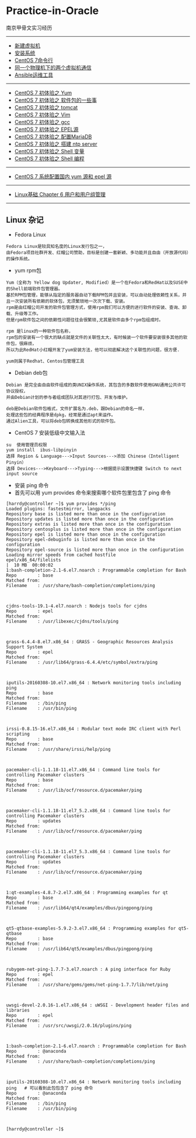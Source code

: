 # Practice-in-Oracle
南京甲骨文实习经历

***
* [新建虚拟机](https://github.com/Harrdy2018/Practice-in-Oracle/blob/master/VM%E6%96%B0%E5%BB%BA%E8%99%9A%E6%8B%9F%E6%9C%BA.md)
* [安装系统](https://github.com/Harrdy2018/Practice-in-Oracle/blob/master/%E5%AE%89%E8%A3%85CentOS%207.md)
* [CentOS 7命令行](https://github.com/Harrdy2018/Practice-in-Oracle/blob/master/Linux%E5%91%BD%E4%BB%A4.md)
* [同一个物理机下的两个虚拟机通信](https://github.com/Harrdy2018/Practice-in-Oracle/blob/master/%E5%AE%9E%E7%8E%B0%E9%80%9A%E4%BF%A1.md)
* [Ansible运维工具](https://github.com/Harrdy2018/Practice-in-Oracle/blob/master/Ansible%20Tool.md)
***
* [CentOS 7 初体验之 Yum](https://github.com/Harrdy2018/Practice-in-Oracle/blob/master/yum%20tool.md)
* [CentOS 7 初体验之 软件包的一些事](https://github.com/Harrdy2018/Practice-in-Oracle/blob/master/%E8%BD%AF%E4%BB%B6%E5%8C%85%E7%9A%84%E4%B8%80%E4%BA%9B%E4%BA%8B.md)
* [CentOS 7 初体验之 tomcat](https://github.com/Harrdy2018/Practice-in-Oracle/blob/master/tomcat.md)
* [CentOS 7 初体验之 Vim](https://github.com/Harrdy2018/Practice-in-Oracle/blob/master/Vim%20Tool.md)
* [CentOS 7 初体验之 gcc](https://github.com/Harrdy2018/Practice-in-Oracle/blob/master/gcc.md)
* [CentOS 7 初体验之 EPEL源](https://github.com/Harrdy2018/Practice-in-Oracle/blob/master/EPEL%E6%BA%90.md)
* [CentOS 7 初体验之 配置MariaDB](https://github.com/Harrdy2018/Practice-in-Oracle/blob/master/%E9%85%8D%E7%BD%AE%20MariaDB.md)
* [CentOS 7 初体验之 搭建 ntp server](https://github.com/Harrdy2018/Practice-in-Oracle/blob/master/%E6%90%AD%E5%BB%BA%20ntp%20server.md)
* [CentOS 7 初体验之 Shell 变量](https://github.com/Harrdy2018/Practice-in-Oracle/blob/master/Shell%20%E5%8F%98%E9%87%8F.md)
* [CentOS 7 初体验之 Shell 编程](https://github.com/Harrdy2018/Practice-in-Oracle/blob/master/Shell%E7%BC%96%E7%A8%8B.md)
***
* [CentOS 7 系统配置国内 yum 源和 epel 源](https://github.com/Harrdy2018/Practice-in-Oracle/blob/master/%E9%85%8D%E7%BD%AEyum%E6%BA%90%E5%92%8Cepel%E6%BA%90.md)
***
* [Linux基础 Chapter 6 用户和用户组管理]()
***
## Linux 杂记
* Fedora Linux
```
Fedora Linux是较具知名度的Linux发行包之一，
由Fedora项目社群开发、红帽公司赞助，目标是创建一套新颖、多功能并且自由（开放源代码）的操作系统。
```
* yum rpm包 
```
Yum（全称为 Yellow dog Updater, Modified）是一个在Fedora和RedHat以及SUSE中的Shell前端软件包管理器。
基於RPM包管理，能够从指定的服务器自动下载RPM包并且安装，可以自动处理依赖性关系，并且一次安装所有依赖的软体包，无须繁琐地一次次下载、安装。
rpm是由红帽公司开发的软件包管理方式，使用rpm我们可以方便的进行软件的安装、查询、卸载、升级等工作。
但是rpm软件包之间的依赖性问题往往会很繁琐,尤其是软件由多个rpm包组成时。

rpm 是linux的一种软件包名称，
rpm包的安装有一个很大的缺点就是文件的关联性太大，有时候装一个软件要安装很多其他的软件包，很麻烦，
所以为此RedHat小红帽开发了yum安装方法，他可以彻底解决这个关联性的问题，很方便.

yum则属于Redhat、Centos包管理工具
```
* Debian deb包
```
Debian 是完全由自由软件组成的类UNIX操作系统，其包含的多数软件使用GNU通用公共许可协议授权，
并由Debian计划的参与者组成团队对其进行打包、开发与维护。

deb是Debian软件包格式，文件扩展名为.deb，跟Debian的命名一样，
处理这些包的经典程序是dpkg，经常是通过apt来运作。
通过Alien工具，可以将deb包转换成其他形式的软件包。
```
* CentOS 7 安装低级中文输入法
```
su  使用管理员权限
yum install  ibus-libpinyin
选择 Region & Language--->Input Sources--->添加 Chinese（Intelligent Pinyin）
选择 Devices--->Keyboard--->Typing--->根据提示设置快捷键 Switch to next input source
```
* 安装 ping 命令
* 首先可以用 yum provides 命令来搜索哪个软件包里包含了 ping 命令
```
[harrdy@controller ~]$ yum provides */ping
Loaded plugins: fastestmirror, langpacks
Repository base is listed more than once in the configuration
Repository updates is listed more than once in the configuration
Repository extras is listed more than once in the configuration
Repository centosplus is listed more than once in the configuration
Repository epel is listed more than once in the configuration
Repository epel-debuginfo is listed more than once in the configuration
Repository epel-source is listed more than once in the configuration
Loading mirror speeds from cached hostfile
epel/x86_64/filelists                                                                                                |  10 MB  00:00:02     
1:bash-completion-2.1-6.el7.noarch : Programmable completion for Bash
Repo        : base
Matched from:
Filename    : /usr/share/bash-completion/completions/ping



cjdns-tools-19.1-4.el7.noarch : Nodejs tools for cjdns
Repo        : epel
Matched from:
Filename    : /usr/libexec/cjdns/tools/ping



grass-6.4.4-8.el7.x86_64 : GRASS - Geographic Resources Analysis Support System
Repo        : epel
Matched from:
Filename    : /usr/lib64/grass-6.4.4/etc/symbol/extra/ping



iputils-20160308-10.el7.x86_64 : Network monitoring tools including ping
Repo        : base
Matched from:
Filename    : /bin/ping
Filename    : /usr/bin/ping



irssi-0.8.15-16.el7.x86_64 : Modular text mode IRC client with Perl scripting
Repo        : base
Matched from:
Filename    : /usr/share/irssi/help/ping



pacemaker-cli-1.1.18-11.el7.x86_64 : Command line tools for controlling Pacemaker clusters
Repo        : base
Matched from:
Filename    : /usr/lib/ocf/resource.d/pacemaker/ping



pacemaker-cli-1.1.18-11.el7_5.2.x86_64 : Command line tools for controlling Pacemaker clusters
Repo        : updates
Matched from:
Filename    : /usr/lib/ocf/resource.d/pacemaker/ping



pacemaker-cli-1.1.18-11.el7_5.3.x86_64 : Command line tools for controlling Pacemaker clusters
Repo        : updates
Matched from:
Filename    : /usr/lib/ocf/resource.d/pacemaker/ping



1:qt-examples-4.8.7-2.el7.x86_64 : Programming examples for qt
Repo        : base
Matched from:
Filename    : /usr/lib64/qt4/examples/dbus/pingpong/ping



qt5-qtbase-examples-5.9.2-3.el7.x86_64 : Programming examples for qt5-qtbase
Repo        : base
Matched from:
Filename    : /usr/lib64/qt5/examples/dbus/pingpong/ping



rubygem-net-ping-1.7.7-3.el7.noarch : A ping interface for Ruby
Repo        : epel
Matched from:
Filename    : /usr/share/gems/gems/net-ping-1.7.7/lib/net/ping



uwsgi-devel-2.0.16-1.el7.x86_64 : uWSGI - Development header files and libraries
Repo        : epel
Matched from:
Filename    : /usr/src/uwsgi/2.0.16/plugins/ping



1:bash-completion-2.1-6.el7.noarch : Programmable completion for Bash
Repo        : @anaconda
Matched from:
Filename    : /usr/share/bash-completion/completions/ping



iputils-20160308-10.el7.x86_64 : Network monitoring tools including ping   # 可以看到此包包含了 ping 命令
Repo        : @anaconda
Matched from:
Filename    : /bin/ping
Filename    : /usr/bin/ping



[harrdy@controller ~]$ 
```
